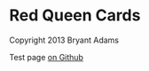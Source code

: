 # Red Queen Cards

Copyright 2013 Bryant Adams

Test page [on Github](http://b-adams.github.io/RQCards/)